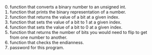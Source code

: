 0. function that converts a binary number to an unsigned int.
1. function that prints the binary representation of a number.
2. function that returns the value of a bit at a given index.
3. function that sets the value of a bit to 1 at a given index.
4. function that sets the value of a bit to 0 at a given index.
5. function that returns the number of bits you would need to flip to get from one number to another.
6. function that checks the endianness.
7. password for this program.
